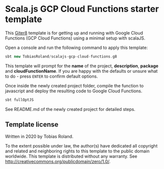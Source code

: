 # Scala.js GCP Cloud Functions starter template

This [Giter8][g8] template is for getting up and running with Google Cloud Functions (GCP Cloud Functions)
using a minimal setup with scalaJS.

Open a console and run the following command to apply this template:

```sbt
sbt new TobiasRoland/scalajs-gcp-cloud-functions.g8
```

This template will prompt for the **name** of the project, **description**, **package** and **cloudFunctionName**. If you are happy with the defaults or unsure what to do - press `ENTER` to confirm default options.

Once inside the newly created project folder, compile the function to javascript and deploy the resulting code to Google Cloud Functions.

```sbt
sbt fullOptJS
```

See README.md of the newly created project for detailed steps.


## Template license

Written in 2020 by Tobias Roland.

To the extent possible under law, the author(s) have dedicated all copyright and related
and neighboring rights to this template to the public domain worldwide.
This template is distributed without any warranty. See <http://creativecommons.org/publicdomain/zero/1.0/>.

[g8]: http://www.foundweekends.org/giter8/
[sbt]: http://www.scala-sbt.org/
[sbt_download]: http://www.scala-sbt.org/download.html
